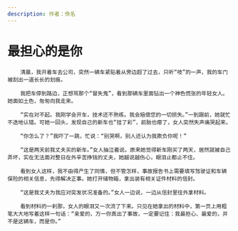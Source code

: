 ```yaml
---
description: 作者：佚名
---
```


# 最担心的是你

        清晨，我开着车去公司，突然一辆车紧贴着从旁边超了过去，只听“吱”的一声，我的车门被刮出一道长长的划痕。

        我把车停到路边，正想骂那个“冒失鬼”，看到那辆车里面钻出一个神色慌张的年轻女人。她面如土色，匆匆向我走来。

        “实在对不起。我刚学会开车，技术还不熟练。我会赔偿您的一切损失。”一到跟前，她就忙不迭地认错。可她一回头，发现自己的新车也“挂了彩”，前胎也瘪了，女人突然失声痛哭起来。

        “你怎么了？”我吓了一跳，忙说：“别哭啊，别人还认为我欺负你呢！”

        “这是两天前我丈夫买的新车。”女人抽泣着说。原来她觉得新车刚买了两天，居然就被自己弄坏，实在无法面对整日在外辛苦挣钱的丈夫，她越说越伤心，眼泪止都止不住。

        看到女人这样，我不由得产生了同情，但不管怎样，事故报告书上需要填写驾驶证和车辆保险的相关信息，先得解决正事。她打开储物箱，拿出装有相关证件材料的信封。

        “这是我丈夫为我应对突发状况准备的。”女人一边说，一边从信封里往外拿材料。

        看到材料的一刹那，女人的眼泪又一次流了下来。只见在她拿出的材料中，第一页上用粗笔大大地写着这样一句话：“亲爱的，万一你真出了事故，一定要记住：我最担心、最爱的，并不是这辆车，而是你。”

